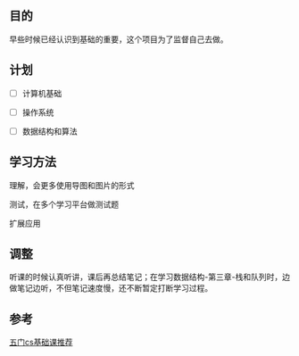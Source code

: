 ## 目的

早些时候已经认识到基础的重要，这个项目为了监督自己去做。





## 计划

- [ ] 计算机基础
- [ ] 操作系统
- [ ] 数据结构和算法



## 学习方法

理解，会更多使用导图和图片的形式

测试，在多个学习平台做测试题

扩展应用





## 调整

听课的时候认真听讲，课后再总结笔记；在学习数据结构-第三章-栈和队列时，边做笔记边听，不但笔记速度慢，还不断暂定打断学习过程。



## 参考

[五门cs基础课推荐](https://mp.weixin.qq.com/s/Yr5iKGtuW7mD3qURuN_jdg)



